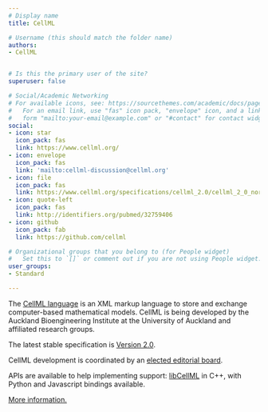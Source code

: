```yaml
---
# Display name
title: CellML

# Username (this should match the folder name)
authors:
- CellML


# Is this the primary user of the site?
superuser: false

# Social/Academic Networking
# For available icons, see: https://sourcethemes.com/academic/docs/page-builder/#icons
#   For an email link, use "fas" icon pack, "envelope" icon, and a link in the
#   form "mailto:your-email@example.com" or "#contact" for contact widget.
social:
- icon: star
  icon_pack: fas
  link: https://www.cellml.org/
- icon: envelope
  icon_pack: fas
  link: 'mailto:cellml-discussion@cellml.org'
- icon: file
  icon_pack: fas
  link: https://www.cellml.org/specifications/cellml_2.0/cellml_2_0_normative_specification.pdf
- icon: quote-left
  icon_pack: fas
  link: http://identifiers.org/pubmed/32759406
- icon: github
  icon_pack: fab
  link: https://github.com/cellml

# Organizational groups that you belong to (for People widget)
#   Set this to `[]` or comment out if you are not using People widget.
user_groups:
- Standard

---
```


The <a rel="nofollow" class="external text" href="https://cellml.org">CellML language</a> is an XML markup language to store and exchange computer-based mathematical models. CellML is being developed by the Auckland Bioengineering Institute at the University of Auckland and affiliated research groups.

The latest stable specification is <a rel="nofollow" class="external text" href="https://www.cellml.org/specifications/cellml_2.0">Version 2.0</a>.

CellML development is coordinated by an <a rel="nofollow" class="external text" href="https://www.cellml.org/community/editorial_board">elected editorial board</a>.

APIs are available to help implementing support: <a rel="nofollow" class="external text" href="https://libcellml.org">libCellML</a> in C++, with Python and Javascript bindings available.

<a rel="nofollow" class="external text" href="https://www.cellml.org/about">More information.</a>
